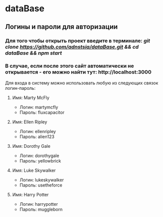 # dataBase
## Логины и пароли для авторизации
### Для того чтобы открыть проект введите в терминале: _git clone https://github.com/adnstsia/dataBase.git && cd dataBase && npm start_
### В случае, если после этого сайт автоматически не открывается - его можно найти тут: http://localhost:3000
Для входа в систему можно использовать любую из следующих связок логин-пароль:

1. Имя: Marty McFly
   - Логин: martymcfly
   - Пароль: fluxcapacitor

2. Имя: Ellen Ripley
   - Логин: ellenripley
   - Пароль: alien123

3. Имя: Dorothy Gale
   - Логин: dorothygale
   - Пароль: yellowbrick

4. Имя: Luke Skywalker
   - Логин: lukeskywalker
   - Пароль: usetheforce

5. Имя: Harry Potter
   - Логин: harrypotter
   - Пароль: muggleborn

